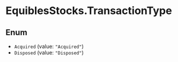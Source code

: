 # EquiblesStocks.TransactionType

## Enum

* `Acquired` (value: `"Acquired"`)
* `Disposed` (value: `"Disposed"`)
